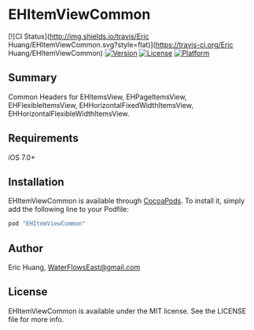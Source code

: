 # EHItemViewCommon

[![CI Status](http://img.shields.io/travis/Eric Huang/EHItemViewCommon.svg?style=flat)](https://travis-ci.org/Eric Huang/EHItemViewCommon)
[![Version](https://img.shields.io/cocoapods/v/EHItemViewCommon.svg?style=flat)](http://cocoapods.org/pods/EHItemViewCommon)
[![License](https://img.shields.io/cocoapods/l/EHItemViewCommon.svg?style=flat)](http://cocoapods.org/pods/EHItemViewCommon)
[![Platform](https://img.shields.io/cocoapods/p/EHItemViewCommon.svg?style=flat)](http://cocoapods.org/pods/EHItemViewCommon)

## Summary

Common Headers for EHItemsView, EHPageItemsView, EHFlexibleItemsView, EHHorizontalFixedWidthItemsView, EHHorizontalFlexibleWidthItemsView.

## Requirements

iOS 7.0+

## Installation

EHItemViewCommon is available through [CocoaPods](http://cocoapods.org). To install
it, simply add the following line to your Podfile:

```ruby
pod "EHItemViewCommon"
```

## Author

Eric Huang, WaterFlowsEast@gmail.com

## License

EHItemViewCommon is available under the MIT license. See the LICENSE file for more info.
